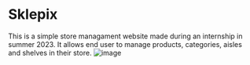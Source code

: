 # Sklepix
This is a simple store managament website made during an internship in summer 2023. It allows end user to manage products, categories, aisles and shelves in their store.
![image](https://github.com/FilipMadzia/Sklepix/assets/96356521/bacf7b17-ca9c-4071-b480-05dac3baee8d)
